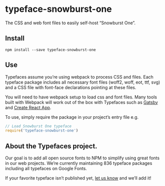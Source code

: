 
# typeface-snowburst-one

The CSS and web font files to easily self-host “Snowburst One”.

## Install

`npm install --save typeface-snowburst-one`

## Use

Typefaces assume you’re using webpack to process CSS and files. Each typeface
package includes all necessary font files (woff2, woff, eot, ttf, svg) and
a CSS file with font-face declarations pointing at these files.

You will need to have webpack setup to load css and font files. Many tools built
with Webpack will work out of the box with Typefaces such as [Gatsby](https://github.com/gatsbyjs/gatsby)
and [Create React App](https://github.com/facebookincubator/create-react-app).

To use, simply require the package in your project’s entry file e.g.

```javascript
// Load Snowburst One typeface
require('typeface-snowburst-one')
```

## About the Typefaces project.

Our goal is to add all open source fonts to NPM to simplify using great fonts in
our web projects. We’re currently maintaining 836 typeface packages
including all typefaces on Google Fonts.

If your favorite typeface isn’t published yet, [let us know](https://github.com/KyleAMathews/typefaces)
and we’ll add it!
